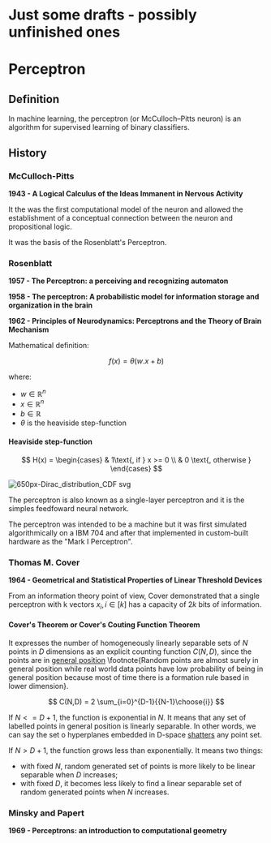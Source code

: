 # Just some drafts - possibly unfinished ones

# Perceptron

## Definition
In machine learning, the perceptron (or McCulloch–Pitts neuron) is an algorithm for supervised learning of binary classifiers.


## History

### McCulloch-Pitts

**1943 - A Logical Calculus of the Ideas Immanent in Nervous Activity**

It the was the first computational model of the neuron and allowed the establishment of a conceptual connection between the neuron and propositional logic.

It was the basis of the Rosenblatt's Perceptron.

### Rosenblatt

**1957 - The Perceptron: a perceiving and recognizing automaton**

**1958 - The perceptron: A probabilistic model for information storage and organization in the brain**

**1962 - Principles of Neurodynamics: Perceptrons and the Theory of Brain Mechanism**

Mathematical definition:

$$f(x) = \theta(w.x + b)$$

where:
 - $w \in \mathbb{R}^n$
 - $x \in \mathbb{R}^n$
 - $b \in \mathbb{R}$
 - $\theta$ is the heaviside step-function

#### Heaviside step-function

$$
H(x) = 
\begin{cases}
 & 1\text{, if } x >= 0 \\ 
 & 0 \text{, otherwise }
\end{cases}
$$


![650px-Dirac_distribution_CDF svg](https://github.com/ancpazambuja/phd/assets/36957087/85d6d1b6-4c2f-41c5-8f97-652eb9a6b162)

The perceptron is also known as a single-layer perceptron and it is the simples feedfoward neural network. 

The perceptron was intended to be a machine but it was first simulated algorithmically on a IBM 704 and after that implemented in custom-built hardware as the "Mark I Perceptron". 

### Thomas M. Cover
**1964 - Geometrical and Statistical Properties of Linear Threshold Devices**

From an information theory point of view, Cover demonstrated that a single perceptron with k vectors $x_i, i \in [k]$ has a capacity of $2k$ bits of information.

#### Cover's Theorem or Cover's Couting Function Theorem
It expresses the number of homogeneously linearly separable sets of $N$ points in $D$ dimensions as an explicit counting function $C(N,D)$, since the points are in [general position](https://en.wikipedia.org/wiki/General_position) \footnote{Random points are almost surely in general position while real world data points have low probability of being in general position because most of time there is a formation rule based in lower dimension}.

$$
C(N,D) = 2 \sum_{i=0}^{D-1}{{N-1}\choose{i}}
$$

If $N <= D+1$, the function is exponential in $N$. It means that any set of labelled points in general position is linearly separable. In other words, we can say the set o hyperplanes embedded in D-space [shatters](https://en.wikipedia.org/wiki/Shattered_set) any point set.

If $N > D+1$, the function grows less than exponentially. It means two things:
 + with fixed $N$, random generated set of points is more likely to be linear separable when $D$ increases;
 + with fixed $D$, it becomes less likely to find a linear separable set of random generated points when $N$ increases.



### Minsky and Papert
**1969 - Perceptrons: an introduction to computational geometry**









